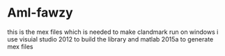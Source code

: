 # Aml-fawzy
this is the mex files which is needed to make clandmark run on windows 
i use visuial studio 2012 to build the library 
and matlab 2015a to generate mex files 

